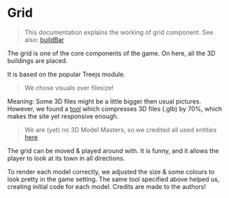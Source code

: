 # Grid
> This documentation explains the working of grid component.
> See also: [buildBar](buildBar.md)

The grid is one of the core components of the game. On here, all the 3D buildings are placed. 

It is based on the popular Treejs module. 

> We chose visuals over filesize!

Meaning: Some 3D files might be a little bigger then usual pictures. However, we found a [tool](https://gltf.pmnd.rs/) which compresses 3D files (.glb) by 70%, which makes the site yet responsive enough. 

> We are (yet) no 3D Model Masters, so we credited all used entities [here](buildingList.md)

The grid can be moved & played around with. It is funny, and it allows the player to look at its town in all directions. 

To render each model correctly, we adjusted the size & some colours to look pretty in the game setting. The same tool specified above helped us, creating initial code for each model. Credits are made to the authors! 